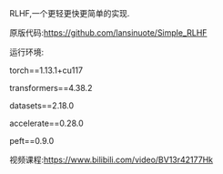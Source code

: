 RLHF,一个更轻更快更简单的实现.

原版代码:https://github.com/lansinuote/Simple_RLHF

运行环境:

torch==1.13.1+cu117

transformers==4.38.2

datasets==2.18.0

accelerate==0.28.0

peft==0.9.0

视频课程:https://www.bilibili.com/video/BV13r42177Hk
